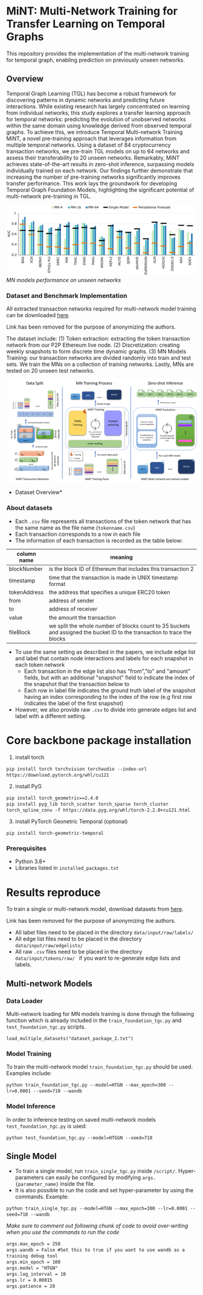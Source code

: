 <!-- <p align="center">
  <img width="300" height="150" src="https://github.com/benjaminnNgo/ScalingTGNs/blob/main/pic/TGS_Logo.png">
</p> -->

# MiNT: Multi-Network Training for Transfer Learning on Temporal Graphs

This repository provides the implementation of the multi-network training for temporal graph, enabling prediction on previously unseen networks.

## Overview
Temporal Graph Learning (TGL) has become a robust framework for discovering patterns in dynamic networks and predicting future interactions. While existing research has largely concentrated on learning from individual networks, this study explores a transfer learning approach for temporal networks: predicting the evolution of unobserved networks within the same domain using knowledge derived from observed temporal graphs. To achieve this, we introduce Temporal Multi-network Training MiNT, a novel pre-training approach that leverages information from multiple temporal networks. Using a dataset of 84 cryptocurrency transaction networks, we pre-train TGL models on up to 64 networks and assess their transferability to 20 unseen networks. Remarkably, MiNT achieves state-of-the-art results in zero-shot inference, surpassing models individually trained on each network. Our findings further demonstrate that increasing the number of pre-training networks significantly improves transfer performance. This work lays the groundwork for developing Temporal Graph Foundation Models, highlighting the significant potential of multi-network pre-training in TGL.

![](https://github.com/benjaminnNgo/ScalingTGNs/blob/main/pic/Figure4.jpg)
*MN models performance on unseen networks*

### Dataset and Benchmark Implementation 
All extracted transaction networks required for multi-network model training can be downloaded [here](https://www.dropbox.com/scl/fo/eroebauovdsodz87wfi36/AIDpW9E4d3VIwX9cKPJc_0Q?rlkey=0k8i68mg958vdwk07532p8kt2&e=1&dl=0).

Link has been removed for the purpose of anonymizing the authors. 


The  dataset include: 
(1) Token extraction: extracting the token transaction network from our P2P Ethereum live node. 
(2) Discretization: creating weekly snapshots to form discrete time dynamic graphs. 
(3) MN Models Training: our transaction networks are divided randomly into train and test sets. We train the MNs on a collection of training networks. Lastly, MNs are tested on 20 unseen test networks.

![](https://github.com/benjaminnNgo/ScalingTGNs/blob/main/pic/Mint_overview.png)
* Dataset Overview*

### About datasets
- Each ```.csv``` file represents all transactions of the token network that has the same name as the file name (```tokenname.csv```)
- Each transaction corresponds to a row in each file
- The information of each transaction is recorded as the table below:

| column name | meaning|
|-------------|----------------------------------------------------------------------------------------------------------------------------|
| blockNumber | is the block ID of Ethereum that includes this transaction 2                                                              |
| timestamp   | time that the transaction is made in UNIX timestamp format                                                                |
| tokenAddress | the address that specifies a unique ERC20 token                                                                            |
| from        | address of sender                                                                                                         |
| to          | address of receiver                                                                                                        |
| value       | the amount the transaction                                                                                                 |
| fileBlock   | we split the whole number of blocks count to 35 buckets and assigned the bucket ID to the transaction to trace the blocks  |

- To use the same setting as described in the papers, we include edge list and label that contain node interactions and labels for each snapshot in each token network
  -  Each transaction in the edge list also has "from","to" and "amount" fields, but with an additional "snapshot" field to indicate the index of the snapshot that the transaction below to
  -  Each row in label file indicates the ground truth label of the snapshot having an index corresponding to the index of the row (e.g first row indicates the label of the first snapshot)
- However, we also provide raw ```.csv```  to divide into generate edges list and label with a different setting.


# Core backbone package installation

1. install torch

```
pip install torch torchvision torchaudio --index-url https://download.pytorch.org/whl/cu121
```

2. install PyG

```
pip install torch_geometric==2.4.0
pip install pyg_lib torch_scatter torch_sparse torch_cluster torch_spline_conv -f https://data.pyg.org/whl/torch-2.2.0+cu121.html
```

3. install PyTorch Geonetric Temporal (optional)

```
pip install torch-geometric-temporal
```
### Prerequisites

- Python 3.8+
- Libraries listed in `installed_packages.txt`

# Results reproduce
To train a single or multi-network model, download datasets from [here](#).

Link has been removed for the purpose of anonymizing the authors. 

- All label files need to be placed in the directory `data/input/raw/labels/ `
- All edge list files need to be placed in the directory `data/input/raw/edgelists/ `
- All raw `.csv` files need to be placed in the directory `data/input/tokens/raw/ ` if you want to re-generate edge lists and labels.

## Multi-network Models
### Data Loader
Multi-network loading for MN models training is done through the following function which is already included in the `train_foundation_tgc.py` and `test_foundation_tgc.py` scripts.
```
load_multiple_datasets("dataset_package_2.txt")
```

### Model Training
To train the multi-network model `train_foundation_tgc.py` should be used. Examples include:
```
python train_foundation_tgc.py --model=HTGN --max_epoch=300 --lr=0.0001 --seed=710 --wandb
```
### Model Inference
In order to inference testing on saved multi-network models `test_foundation_tgc.py` is used:

```
python test_foundation_tgc.py --model=HTGGN --seed=710
```

## Single Model
- To train a single model, run  `train_single_tgc.py` inside `/script/`. Hyper-parameters can easily be configured by modifying `args.{parameter_name}` inside the file.
- It is also possible to run the code and set hyper-parameter by using the commands. Example:
```
python train_single_tgc.py --model=HTGN --max_epoch=300 --lr=0.0001 --seed=710 --wandb
```
*Make sure to comment out following chunk of code to avoid over-writing when you use the commands to run the code*
```
args.max_epoch = 250
args.wandb = False #Set this to true if you want to use wandb as a training debug tool
args.min_epoch = 100
args.model = "HTGN"
args.log_interval = 10
args.lr = 0.00015
args.patience = 20
```


